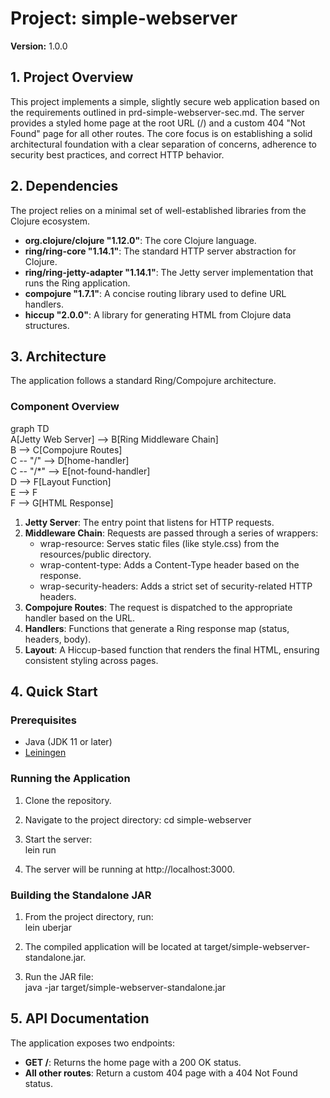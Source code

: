 # **Project: simple-webserver**

**Version:** 1.0.0

## **1\. Project Overview**

This project implements a simple, slightly secure web application based on the requirements outlined in prd-simple-webserver-sec.md. The server provides a styled home page at the root URL (/) and a custom 404 "Not Found" page for all other routes. The core focus is on establishing a solid architectural foundation with a clear separation of concerns, adherence to security best practices, and correct HTTP behavior.

## **2\. Dependencies**

The project relies on a minimal set of well-established libraries from the Clojure ecosystem.

* **org.clojure/clojure "1.12.0"**: The core Clojure language.  
* **ring/ring-core "1.14.1"**: The standard HTTP server abstraction for Clojure.  
* **ring/ring-jetty-adapter "1.14.1"**: The Jetty server implementation that runs the Ring application.  
* **compojure "1.7.1"**: A concise routing library used to define URL handlers.  
* **hiccup "2.0.0"**: A library for generating HTML from Clojure data structures.

## **3\. Architecture**

The application follows a standard Ring/Compojure architecture.

### **Component Overview**

graph TD  
    A\[Jetty Web Server\] \--\> B\[Ring Middleware Chain\]  
    B \--\> C\[Compojure Routes\]  
    C \-- "/" \--\> D\[home-handler\]  
    C \-- "/\*" \--\> E\[not-found-handler\]  
    D \--\> F\[Layout Function\]  
    E \--\> F  
    F \--\> G\[HTML Response\]

1. **Jetty Server**: The entry point that listens for HTTP requests.  
2. **Middleware Chain**: Requests are passed through a series of wrappers:  
   * wrap-resource: Serves static files (like style.css) from the resources/public directory.  
   * wrap-content-type: Adds a Content-Type header based on the response.  
   * wrap-security-headers: Adds a strict set of security-related HTTP headers.  
3. **Compojure Routes**: The request is dispatched to the appropriate handler based on the URL.  
4. **Handlers**: Functions that generate a Ring response map (status, headers, body).  
5. **Layout**: A Hiccup-based function that renders the final HTML, ensuring consistent styling across pages.

## **4\. Quick Start**

### **Prerequisites**

* Java (JDK 11 or later)  
* [Leiningen](https://leiningen.org/)

### **Running the Application**

1. Clone the repository.  
2. Navigate to the project directory: cd simple-webserver  
3. Start the server:  
   lein run

4. The server will be running at http://localhost:3000.

### **Building the Standalone JAR**

1. From the project directory, run:  
   lein uberjar

2. The compiled application will be located at target/simple-webserver-standalone.jar.  
3. Run the JAR file:  
   java \-jar target/simple-webserver-standalone.jar

## **5\. API Documentation**

The application exposes two endpoints:

* **GET /**: Returns the home page with a 200 OK status.  
* **All other routes**: Return a custom 404 page with a 404 Not Found status.